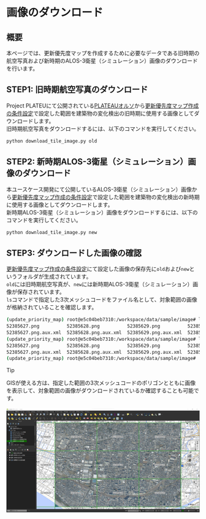 # 画像のダウンロード

## 概要
本ページでは、更新優先度マップを作成するために必要なデータである旧時期の航空写真および新時期のALOS-3衛星（シミュレーション）画像のダウンロードを行います。  


## STEP1: 旧時期航空写真のダウンロード
Project PLATEUにて公開されている[PLATEAUオルソ](https://github.com/Project-PLATEAU/plateau-streaming-tutorial/blob/main/ortho/plateau-ortho-streaming.md)から[更新優先度マップ作成の条件設定](setting.md)で設定した範囲を建築物の変化検出の旧時期に使用する画像としてダウンロードします。  
旧時期航空写真をダウンロードするには、以下のコマンドを実行してください。
```bash
python download_tile_image.py old
```

## STEP2: 新時期ALOS-3衛星（シミュレーション）画像のダウンロード
本ユースケース開発にて公開しているALOS-3衛星（シミュレーション）画像から[更新優先度マップ作成の条件設定](setting.md)で設定した範囲を建築物の変化検出の新時期に使用する画像としてダウンロードします。  
新時期ALOS-3衛星（シミュレーション）画像をダウンロードするには、以下のコマンドを実行してください。
```bash
python download_tile_image.py new
```

## STEP3: ダウンロードした画像の確認
[更新優先度マップ作成の条件設定](setting.md)にて設定した画像の保存先に`old`および`new`というフォルダが生成されています。  
`old`には旧時期航空写真が、`new`には新時期ALOS-3衛星（シミュレーション）画像が保存されています。  
`ls`コマンドで指定した3次メッシュコードをファイル名として、対象範囲の画像が格納されていることを確認します。
```bash
(update_priority_map) root@e5c04beb7310:/workspace/data/sample/image# ls old
52385627.png          52385628.png          52385629.png          52385637.png          52385638.png          52385639.png          52385647.png          52385648.png          52385649.png
52385627.png.aux.xml  52385628.png.aux.xml  52385629.png.aux.xml  52385637.png.aux.xml  52385638.png.aux.xml  52385639.png.aux.xml  52385647.png.aux.xml  52385648.png.aux.xml  52385649.png.aux.xml
(update_priority_map) root@e5c04beb7310:/workspace/data/sample/image# ls new
52385627.png          52385628.png          52385629.png          52385637.png          52385638.png          52385639.png          52385647.png          52385648.png          52385649.png
52385627.png.aux.xml  52385628.png.aux.xml  52385629.png.aux.xml  52385637.png.aux.xml  52385638.png.aux.xml  52385639.png.aux.xml  52385647.png.aux.xml  52385648.png.aux.xml  52385649.png.aux.xml
(update_priority_map) root@e5c04beb7310:/workspace/data/sample/image#
```


> [!TIP]
> GISが使える方は、指定した範囲の3次メッシュコードのポリゴンとともに画像を表示して、対象範囲の画像がダウンロードされているか確認することも可能です。  
> <br/>
> ![GISを用いた確認方法](../resources/manual/download_image/check_download_image_qgis.png)  